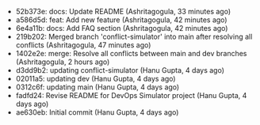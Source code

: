 - 52b373e: docs: Update README (Ashritagogula, 33 minutes ago)
- a586d5d: feat: Add new feature (Ashritagogula, 42 minutes ago)
- 6e4a11b: docs: Add FAQ section (Ashritagogula, 42 minutes ago)
- 219b202: Merged branch 'conflict-simulator' into main after resolving all conflicts (Ashritagogula, 47 minutes ago)
- 1402e2e: merge: Resolve all conflicts between main and dev branches (Ashritagogula, 2 hours ago)
- d3dd9b2: updating conflict-simulator (Hanu Gupta, 4 days ago)
- 02011a5: updating dev (Hanu Gupta, 4 days ago)
- 0312c6f: updating main (Hanu Gupta, 4 days ago)
- fadfd24: Revise README for DevOps Simulator project (Hanu Gupta, 4 days ago)
- ae630eb: Initial commit (Hanu Gupta, 4 days ago)